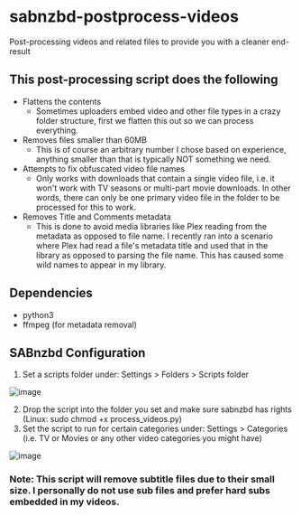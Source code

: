 # sabnzbd-postprocess-videos
Post-processing videos and related files to provide you with a cleaner end-result

## This post-processing script does the following
* Flattens the contents
  - Sometimes uploaders embed video and other file types in a crazy folder structure, first we flatten this out so we can process everything.
* Removes files smaller than 60MB
  - This is of course an arbitrary number I chose based on experience, anything smaller than that is typically NOT something we need.
* Attempts to fix obfuscated video file names 
  - Only works with downloads that contain a single video file, i.e. it won't work with TV seasons or multi-part movie downloads. In other words, there can only be one primary video file in the folder to be processed for this to work.
* Removes Title and Comments metadata
  - This is done to avoid media libraries like Plex reading from the metadata as opposed to file name. I recently ran into a scenario where Plex had read a file's metadata title and used that in the library as opposed to parsing the file name. This has caused some wild names to appear in my library.

## Dependencies
* python3
* ffmpeg (for metadata removal)

## SABnzbd Configuration
1. Set a scripts folder under: Settings > Folders > Scripts folder

![image](https://cloud.githubusercontent.com/assets/4528753/23218188/36b603e8-f8e1-11e6-9d47-2a148701954f.png)

2. Drop the script into the folder you set and make sure sabnzbd has rights (Linux: sudo chmod +x process_videos.py)
3. Set the script to run for certain categories under: Settings > Categories (i.e. TV or Movies or any other video categories you might have)

![image](https://cloud.githubusercontent.com/assets/4528753/23218265/6fe5a5d8-f8e1-11e6-8f75-8b9567343287.png)

### Note: This script will remove subtitle files due to their small size. I personally do not use sub files and prefer hard subs embedded in my videos.
